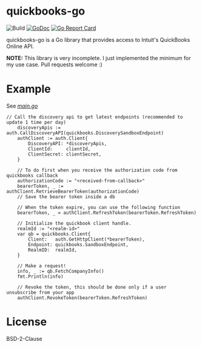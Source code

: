 # quickbooks-go
![Build](https://github.com/nsotgui/quickbooks-go/workflows/Build/badge.svg)
[![GoDoc](https://godoc.org/github.com/golang/gddo?status.svg)](http://godoc.org/github.com/rwestlund/quickbooks-go)
[![Go Report Card](https://goreportcard.com/badge/github.com/nsotgui/quickbooks-go)](https://goreportcard.com/report/github.com/nsotgui/quickbooks-go)

quickbooks-go is a Go library that provides access to Intuit's QuickBooks
Online API.

**NOTE:** This library is very incomplete. I just implemented the minimum for my
use case. Pull requests welcome :)

# Example
See [_main.go_](./examples/main.go)
```
// Call the discovery api to get latest endpoints (recommended to update 1 time per day)
	discoveryApis := auth.CallDiscoveryAPI(quickbooks.DiscoverySandboxEndpoint)
	authClient := auth.Client{
		DiscoveryAPI: *discoveryApis,
		ClientId:     clientId,
		ClientSecret: clientSecret,
	}

	// To do first when you receive the authorization code from quickbooks callback
	authorizationCode := "<received-from-callback>"
	bearerToken, _ := authClient.RetrieveBearerToken(authorizationCode)
	// Save the bearer token inside a db

	// When the token expire, you can use the following function
	bearerToken, _ = authClient.RefreshToken(bearerToken.RefreshToken)

	// Initialize the quickbook client handle.
	realmId := "<realm-id>"
	var qb = quickbooks.Client{
		Client:   auth.GetHttpClient(*bearerToken),
		Endpoint: quickbooks.SandboxEndpoint,
		RealmID:  realmId,
	}

	// Make a request!
	info, _ := qb.FetchCompanyInfo()
	fmt.Println(info)

	// Revoke the token, this should be done only if a user unsubscribe from your app
	authClient.RevokeToken(bearerToken.RefreshToken)
```

# License
BSD-2-Clause
